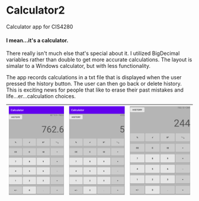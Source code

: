 # Calculator2
Calculator app for CIS4280

#### I mean...it's a calculator. 
There really isn't much else that's special about it. I utilized BigDecimal variables rather than double to get more accurate calculations. The layout is simalar to a Windows calculator, but with less functionality.

The app records calculations in a txt file that is displayed when the user pressed the history button. The user can then go back or delete history. This is exciting news for people that like to erase their past mistakes and life...er...calculation choices. 

|<img src="CalculatorScreenshots/Calculator1.png">|<img src="CalculatorScreenshots/Calculator2.png">|<img src="CalculatorScreenshots/Calculator3.png">|
| ----- | ----- | ----- |
